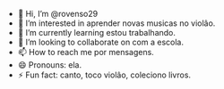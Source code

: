 - 👋 Hi, I’m @rovenso29
- 👀 I’m interested in aprender novas musicas no violâo.
- 🌱 I’m currently learning estou trabalhando.
- 💞️ I’m looking to collaborate on com a escola.
- 📫 How to reach me por mensagens.
- 😄 Pronouns: ela.
- ⚡ Fun fact: canto, toco violâo, coleciono livros.

<!---
rovenso29/rovenso29 is a ✨ special ✨ repository because its `README.md` (this file) appears on your GitHub profile.
You can click the Preview link to take a look at your changes.
--->
